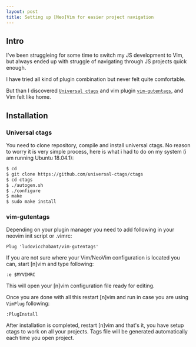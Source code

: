```yaml
---
layout: post
title: Setting up [Neo]Vim for easier project navigation
---
```


## Intro

I've been struggleing for some time to switch my JS development to Vim, but always ended up with struggle of navigating through JS projects quick enough. 

I have tried all kind of plugin combination but never felt quite comfortable. 

But than I discovered [`Universal ctags`](https://github.com/universal-ctags/ctags) and vim plugin [`vim-gutentags`](https://github.com/ludovicchabant/vim-gutentags), and Vim felt like home. 

## Installation

### Universal ctags

You need to clone repository, compile and install universal ctags. No reason to worry it is very simple process, here is what i had to do on my system (i am running Ubuntu 18.04.1):

```bash
$ cd
$ git clone https://github.com/universal-ctags/ctags
$ cd ctags
$ ./autogen.sh
$ ./configure
$ make
$ sudo make install
```

### vim-gutentags

Depending on your plugin manager you need to add following in your neovim init script or .vimrc:

```
Plug 'ludovicchabant/vim-gutentags'
```

If you are not sure where your Vim/NeoVim configuration is located you can, start [n]vim and type following:
```
:e $MYVIMRC
```
This will open your [n]vim configuration file ready for editing.


Once you are done with all this restart [n]vim and run in case you are using `VimPlug` following:
```
:PlugInstall
```

After installation is completed, restart [n]vim and that's it, you have setup ctags to work on all your projects. Tags file will be generated automatically each time you open project. 



